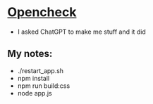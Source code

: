 # [Opencheck](https://www.opencheck.us)
* I asked ChatGPT to make me stuff and it did


## My notes:
* ./restart_app.sh
* npm install
* npm run build:css
* node app.js
